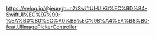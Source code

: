 https://velog.io/@jeunghun2/SwiftUI-UIKit%EC%9D%84-SwiftUI%EC%97%90-%EA%B0%80%EC%A0%B8%EC%98%A4%EA%B8%B0-feat.UIImagePickerController
